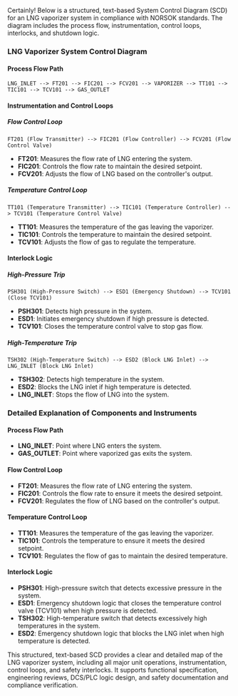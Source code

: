 Certainly! Below is a structured, text-based System Control Diagram (SCD) for an LNG vaporizer system in compliance with NORSOK standards. The diagram includes the process flow, instrumentation, control loops, interlocks, and shutdown logic.

### LNG Vaporizer System Control Diagram

#### Process Flow Path
```
LNG_INLET --> FT201 --> FIC201 --> FCV201 --> VAPORIZER --> TT101 --> TIC101 --> TCV101 --> GAS_OUTLET
```

#### Instrumentation and Control Loops

##### Flow Control Loop
```
FT201 (Flow Transmitter) --> FIC201 (Flow Controller) --> FCV201 (Flow Control Valve)
```
- **FT201**: Measures the flow rate of LNG entering the system.
- **FIC201**: Controls the flow rate to maintain the desired setpoint.
- **FCV201**: Adjusts the flow of LNG based on the controller's output.

##### Temperature Control Loop
```
TT101 (Temperature Transmitter) --> TIC101 (Temperature Controller) --> TCV101 (Temperature Control Valve)
```
- **TT101**: Measures the temperature of the gas leaving the vaporizer.
- **TIC101**: Controls the temperature to maintain the desired setpoint.
- **TCV101**: Adjusts the flow of gas to regulate the temperature.

#### Interlock Logic

##### High-Pressure Trip
```
PSH301 (High-Pressure Switch) --> ESD1 (Emergency Shutdown) --> TCV101 (Close TCV101)
```
- **PSH301**: Detects high pressure in the system.
- **ESD1**: Initiates emergency shutdown if high pressure is detected.
- **TCV101**: Closes the temperature control valve to stop gas flow.

##### High-Temperature Trip
```
TSH302 (High-Temperature Switch) --> ESD2 (Block LNG Inlet) --> LNG_INLET (Block LNG Inlet)
```
- **TSH302**: Detects high temperature in the system.
- **ESD2**: Blocks the LNG inlet if high temperature is detected.
- **LNG_INLET**: Stops the flow of LNG into the system.

### Detailed Explanation of Components and Instruments

#### Process Flow Path
- **LNG_INLET**: Point where LNG enters the system.
- **GAS_OUTLET**: Point where vaporized gas exits the system.

#### Flow Control Loop
- **FT201**: Measures the flow rate of LNG entering the system.
- **FIC201**: Controls the flow rate to ensure it meets the desired setpoint.
- **FCV201**: Regulates the flow of LNG based on the controller's output.

#### Temperature Control Loop
- **TT101**: Measures the temperature of the gas leaving the vaporizer.
- **TIC101**: Controls the temperature to ensure it meets the desired setpoint.
- **TCV101**: Regulates the flow of gas to maintain the desired temperature.

#### Interlock Logic
- **PSH301**: High-pressure switch that detects excessive pressure in the system.
- **ESD1**: Emergency shutdown logic that closes the temperature control valve (TCV101) when high pressure is detected.
- **TSH302**: High-temperature switch that detects excessively high temperatures in the system.
- **ESD2**: Emergency shutdown logic that blocks the LNG inlet when high temperature is detected.

This structured, text-based SCD provides a clear and detailed map of the LNG vaporizer system, including all major unit operations, instrumentation, control loops, and safety interlocks. It supports functional specification, engineering reviews, DCS/PLC logic design, and safety documentation and compliance verification.
